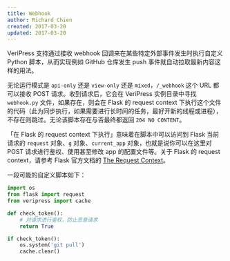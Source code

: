 ```yaml
---
title: Webhook
author: Richard Chien
created: 2017-03-20
updated: 2017-03-20
---
```


VeriPress 支持通过接收 webhook 回调来在某些特定外部事件发生时执行自定义 Python 脚本，从而实现例如 GitHub 仓库发生 push 事件就自动拉取最新内容这样的用法。

无论运行模式是 `api-only` 还是 `view-only` 还是 `mixed`，`/_webhook` 这个 URL 都可以接收 POST 请求。收到请求后，它会在 VeriPress 实例目录中寻找 `webhook.py` 文件，如果存在，则会在 Flask 的 request context 下执行这个文件的代码（此为同步执行，如果需要进行长时间的任务，最好开新的线程或进程），不存在则跳过。无论该脚本存在与否最终都返回 `204 NO CONTENT`。

「在 Flask 的 request context 下执行」意味着在脚本中可以访问到 Flask 当前请求的 `request` 对象、`g` 对象、`current_app` 对象，也就是说你可以在这里对 POST 请求进行鉴权、使用甚至修改 app 的配置文件等。关于 Flask 的 request context，请参考 Flask 官方文档的 [The Request Context](http://flask.pocoo.org/docs/0.12/reqcontext/)。

一段可能的自定义脚本如下：

```py
import os
from flask import request
from veripress import cache

def check_token():
    # 对请求进行鉴权，防止恶意请求
    return True

if check_token():
    os.system('git pull')
    cache.clear()
```

